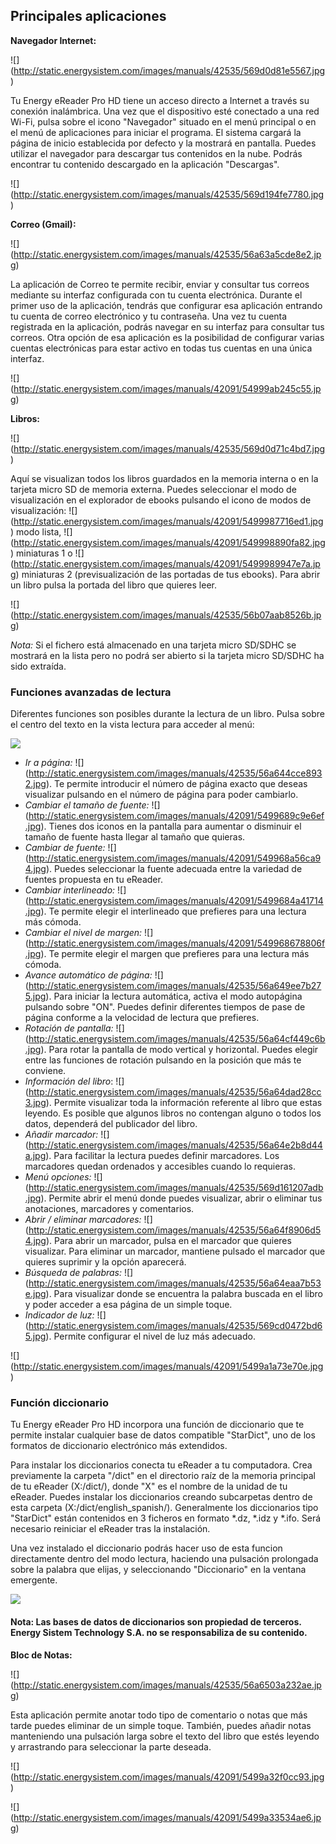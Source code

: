 ## Principales aplicaciones

**Navegador Internet:**

![] (http://static.energysistem.com/images/manuals/42535/569d0d81e5567.jpg)

Tu Energy eReader Pro HD tiene un acceso directo a Internet a través su conexión inalámbrica. Una vez que el dispositivo esté conectado a una red Wi-Fi, pulsa sobre el icono "Navegador" situado en el menú principal o en el menú de aplicaciones para iniciar el programa. El sistema cargará la página de inicio establecida por defecto y la mostrará en pantalla. Puedes utilizar el navegador para descargar tus contenidos en la nube. Podrás encontrar tu contenido descargado en la aplicación "Descargas".

![] (http://static.energysistem.com/images/manuals/42535/569d194fe7780.jpg)

**Correo (Gmail):**

![] (http://static.energysistem.com/images/manuals/42535/56a63a5cde8e2.jpg)

La aplicación de Correo te permite recibir, enviar y consultar tus correos mediante su interfaz configurada con tu cuenta electrónica.
Durante el primer uso de la aplicación, tendrás que configurar esa aplicación entrando tu cuenta de correo electrónico y tu contraseña. Una vez tu cuenta registrada en la aplicación, podrás navegar en su interfaz para consultar tus correos.
Otra opción de esa aplicación es la posibilidad de configurar varias cuentas electrónicas para estar activo en todas tus cuentas en una única interfaz.

![] (http://static.energysistem.com/images/manuals/42091/54999ab245c55.jpg)

**Libros:**

![] (http://static.energysistem.com/images/manuals/42535/569d0d71c4bd7.jpg)

Aquí se visualizan todos los libros guardados en la memoria interna o en la tarjeta micro SD de memoria externa.
Puedes seleccionar el modo de visualización en el explorador de ebooks pulsando el icono de modos de visualización: ![] (http://static.energysistem.com/images/manuals/42091/5499987716ed1.jpg) modo lista, ![] (http://static.energysistem.com/images/manuals/42091/549998890fa82.jpg) miniaturas 1 o ![] (http://static.energysistem.com/images/manuals/42091/5499989947e7a.jpg) miniaturas 2 (previsualización de las portadas de tus ebooks). Para abrir un libro pulsa la portada del libro que quieres leer.

![] (http://static.energysistem.com/images/manuals/42535/56b07aab8526b.jpg)

*Nota:* Si el fichero está almacenado en una tarjeta micro SD/SDHC se mostrará en la lista pero no podrá ser abierto si la tarjeta micro SD/SDHC ha sido extraída.

### Funciones avanzadas de lectura

Diferentes funciones son posibles durante la lectura de un libro. Pulsa sobre el centro del texto en la vista lectura para acceder al menú:

![](http://static.energysistem.com/images/manuals/42535/56a6488b920aa.jpg)

-	*Ir a página:* ![] (http://static.energysistem.com/images/manuals/42535/56a644cce8932.jpg). Te permite introducir el número de página exacto que deseas visualizar pulsando en el número de página para poder cambiarlo.
-	*Cambiar el tamaño de fuente:* ![] (http://static.energysistem.com/images/manuals/42091/5499689c9e6ef.jpg). Tienes dos iconos en la pantalla para aumentar o disminuir el tamaño de fuente hasta llegar al tamaño que quieras.
-	*Cambiar de fuente:* ![] (http://static.energysistem.com/images/manuals/42091/549968a56ca94.jpg). Puedes seleccionar la fuente adecuada entre la variedad de fuentes propuesta en tu eReader.
-	*Cambiar interlineado:* ![] (http://static.energysistem.com/images/manuals/42091/5499684a41714.jpg). Te permite elegir el interlineado que prefieres para una lectura más cómoda.
-	*Cambiar el nivel de margen:* ![] (http://static.energysistem.com/images/manuals/42091/549968678806f.jpg). Te permite elegir el margen que prefieres para una lectura más cómoda.
-	*Avance automático de página:* ![] (http://static.energysistem.com/images/manuals/42535/56a649ee7b275.jpg). Para iniciar la lectura automática, activa el modo autopágina pulsando sobre "ON". Puedes definir diferentes tiempos de pase de página conforme a la velocidad de lectura que prefieres.
-	*Rotación de pantalla:* ![] (http://static.energysistem.com/images/manuals/42535/56a64cf449c6b.jpg). Para rotar la pantalla de modo vertical y horizontal. Puedes elegir entre las funciones de rotación pulsando en la posición que más te conviene.
-	*Información del libro*: ![] (http://static.energysistem.com/images/manuals/42535/56a64dad28cc3.jpg). Permite visualizar toda la información referente al libro que estas leyendo. Es posible que algunos libros no contengan alguno o todos los datos, dependerá del publicador del libro.
-	*Añadir marcador:* ![] (http://static.energysistem.com/images/manuals/42535/56a64e2b8d44a.jpg). Para facilitar la lectura puedes definir marcadores. Los marcadores quedan ordenados y accesibles cuando lo requieras.
-	*Menú opciones:* ![] (http://static.energysistem.com/images/manuals/42535/569d161207adb.jpg). Permite abrir el menú donde puedes visualizar, abrir o eliminar tus anotaciones, marcadores y comentarios.
-	*Abrir / eliminar marcadores:* ![] (http://static.energysistem.com/images/manuals/42535/56a64f8906d54.jpg). Para abrir un marcador, pulsa en el marcador que quieres visualizar. Para eliminar un marcador, mantiene pulsado el marcador que quieres suprimir y la opción aparecerá.
-	*Búsqueda de palabras:* ![] (http://static.energysistem.com/images/manuals/42535/56a64eaa7b53e.jpg). Para visualizar donde se encuentra la palabra buscada en el libro y poder acceder a esa página de un simple toque.
-	*Indicador de luz:* ![] (http://static.energysistem.com/images/manuals/42535/569cd0472bd65.jpg). Permite configurar el nivel de luz más adecuado.

![] (http://static.energysistem.com/images/manuals/42091/5499a1a73e70e.jpg)

### Función diccionario
Tu Energy eReader Pro HD incorpora una función de diccionario que te permite instalar cualquier base de datos compatible "StarDict", uno de los formatos de diccionario electrónico más extendidos.

Para instalar los diccionarios conecta tu eReader a tu computadora. Crea previamente la carpeta "/dict" en el directorio raíz de la memoria principal de tu eReader (X:/dict/), donde "X" es el nombre de la unidad de tu eReader. Puedes instalar los diccionarios creando subcarpetas dentro de esta carpeta (X:/dict/english_spanish/). Generalmente los diccionarios tipo "StarDict" están contenidos en 3 ficheros en formato *.dz, *.idz y *.ifo. Será necesario reiniciar el eReader tras la instalación.

Una vez instalado el diccionario podrás hacer uso de esta funcion directamente dentro del modo lectura, haciendo una pulsación prolongada sobre la palabra que elijas, y seleccionando "Diccionario" en la ventana emergente.

![](http://static.energysistem.com/images/manuals/42535/56af962fc17ff.jpg)

#### Nota: Las bases de datos de diccionarios son propiedad de terceros. Energy Sistem Technology S.A. no se responsabiliza de su contenido.

**Bloc de Notas:**

![] (http://static.energysistem.com/images/manuals/42535/56a6503a232ae.jpg)

Esta aplicación permite anotar todo tipo de comentario o notas que más tarde puedes eliminar de un simple toque. También, puedes añadir notas manteniendo una pulsación larga sobre el texto del libro que estés leyendo y arrastrando para seleccionar la parte deseada.

![] (http://static.energysistem.com/images/manuals/42091/5499a32f0cc93.jpg)

![] (http://static.energysistem.com/images/manuals/42091/5499a33534ae6.jpg)


